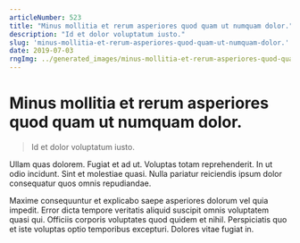 ```yaml
---
articleNumber: 523
title: "Minus mollitia et rerum asperiores quod quam ut numquam dolor."
description: "Id et dolor voluptatum iusto."
slug: 'minus-mollitia-et-rerum-asperiores-quod-quam-ut-numquam-dolor.'
date: 2019-07-03
rngImg: ../generated_images/minus-mollitia-et-rerum-asperiores-quod-quam-ut-numquam-dolor..jpg
---
```


# Minus mollitia et rerum asperiores quod quam ut numquam dolor.

> Id et dolor voluptatum iusto.

Ullam quas dolorem. Fugiat et ad ut. Voluptas totam reprehenderit. In ut odio incidunt. Sint et molestiae quasi. Nulla pariatur reiciendis ipsum dolor consequatur quos omnis repudiandae.
 Maxime consequuntur et explicabo saepe asperiores dolorum vel quia impedit. Error dicta tempore veritatis aliquid suscipit omnis voluptatem quasi qui. Officiis corporis voluptates quod quidem et nihil. Perspiciatis quo et iste voluptas optio temporibus excepturi. Dolores vitae fugiat in.
